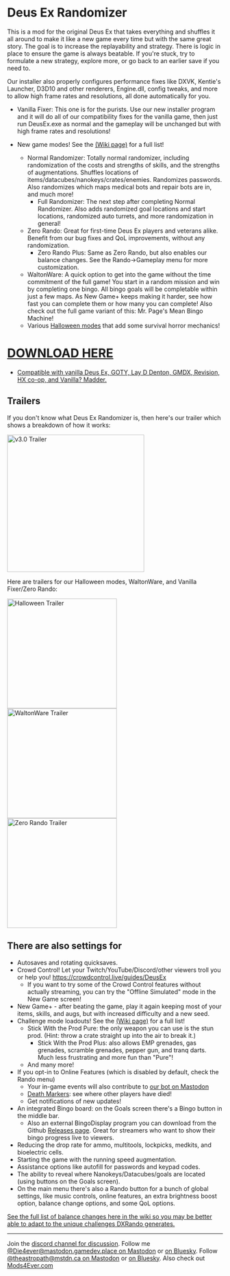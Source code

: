 # Deus Ex Randomizer

This is a mod for the original Deus Ex that takes everything and shuffles it all around to make it like a new game every time but with the same great story. The goal is to increase the replayability and strategy. There is logic in place to ensure the game is always beatable. If you're stuck, try to formulate a new strategy, explore more, or go back to an earlier save if you need to.

Our installer also properly configures performance fixes like DXVK, Kentie's Launcher, D3D10 and other renderers, Engine.dll, config tweaks, and more to allow high frame rates and resolutions, all done automatically for you.

* Vanilla Fixer: This one is for the purists. Use our new installer program and it will do all of our compatibility fixes for the vanilla game, then just run DeusEx.exe as normal and the gameplay will be unchanged but with high frame rates and resolutions!

* New game modes! See the [(Wiki page)](https://github.com/Die4Ever/deus-ex-randomizer/wiki/Game-Modes) for a full list!
  * Normal Randomizer: Totally normal randomizer, including randomization of the costs and strengths of skills, and the strengths of augmentations. Shuffles locations of items/datacubes/nanokeys/crates/enemies. Randomizes passwords. Also randomizes which maps medical bots and repair bots are in, and much more!
    * Full Randomizer: The next step after completing Normal Randomizer. Also adds randomized goal locations and start locations, randomized auto turrets, and more randomization in general!
  * Zero Rando: Great for first-time Deus Ex players and veterans alike. Benefit from our bug fixes and QoL improvements, without any randomization.
    * Zero Rando Plus: Same as Zero Rando, but also enables our balance changes. See the Rando->Gameplay menu for more customization.
  * WaltonWare: A quick option to get into the game without the time commitment of the full game! You start in a random mission and win by completing one bingo. All bingo goals will be completable within just a few maps. As New Game+ keeps making it harder, see how fast you can complete them or how many you can complete! Also check out the full game variant of this: Mr. Page's Mean Bingo Machine!
  * Various [Halloween modes](https://www.youtube.com/watch?v=FbzNkWJXZ1o) that add some survival horror mechanics!

# [DOWNLOAD HERE](https://mods4ever.com/)

* [Compatible with vanilla Deus Ex, GOTY, Lay D Denton, GMDX, Revision, HX co-op, and Vanilla? Madder.](https://mods4ever.com/)

## Trailers

If you don't know what Deus Ex Randomizer is, then here's our trailer which shows a breakdown of how it works:

<a href="https://www.youtube.com/watch?v=V3mTcG6xeq4&list=PLZIQTa_kwZhBksj7UzcahPiRaHk87fWch&index=1" target="_blank">
<img src="https://img.youtube.com/vi/V3mTcG6xeq4/maxresdefault.jpg" alt="v3.0 Trailer" width="320"/></a>

Here are trailers for our Halloween modes, WaltonWare, and Vanilla Fixer/Zero Rando:

<a href="https://www.youtube.com/watch?v=FbzNkWJXZ1o&list=PLZIQTa_kwZhBksj7UzcahPiRaHk87fWch&index=1" target="_blank">
<img src="https://github.com/user-attachments/assets/d92bea02-55a3-462d-ac5f-45e3d56a7497" alt="Halloween Trailer" width="256"/></a> <a href="https://www.youtube.com/watch?v=XjTGcj8wmoM&list=PLZIQTa_kwZhBksj7UzcahPiRaHk87fWch&index=1" target="_blank">
<img src="https://github.com/Die4Ever/deus-ex-randomizer/assets/30947252/25e46939-3694-40f9-beec-20196183fcfd" alt="WaltonWare Trailer" width="256"/></a> <a href="https://www.youtube.com/watch?v=ksoj1QMoGIc&list=PLZIQTa_kwZhBksj7UzcahPiRaHk87fWch&index=1" target="_blank">
<img src="https://img.youtube.com/vi/ksoj1QMoGIc/maxresdefault.jpg" alt="Zero Rando Trailer" width="256"/></a>

## There are also settings for
* Autosaves and rotating quicksaves.
* Crowd Control! Let your Twitch/YouTube/Discord/other viewers troll you or help you! https://crowdcontrol.live/guides/DeusEx
    * If you want to try some of the Crowd Control features without actually streaming, you can try the "Offline Simulated" mode in the New Game screen!
* New Game+ - after beating the game, play it again keeping most of your items, skills, and augs, but with increased difficulty and a new seed.
* Challenge mode loadouts! See the [(Wiki page)](https://github.com/Die4Ever/deus-ex-randomizer/wiki/Loadouts) for a full list!
    * Stick With the Prod Pure: the only weapon you can use is the stun prod. (Hint: throw a crate straight up into the air to break it.)
        * Stick With the Prod Plus: also allows EMP grenades, gas grenades, scramble grenades, pepper gun, and tranq darts. Much less frustrating and more fun than "Pure"!
    * And many more!
* If you opt-in to Online Features (which is disabled by default, check the Rando menu)
  * Your in-game events will also contribute to [our bot on Mastodon](https://mastodon.social/@DXRandoActivity)
  * [Death Markers](https://github.com/Die4Ever/deus-ex-randomizer/wiki/Death-Markers): see where other players have died!
  * Get notifications of new updates!
* An integrated Bingo board: on the Goals screen there's a Bingo button in the middle bar.
  * Also an external BingoDisplay program you can download from the Github [Releases page](https://github.com/Die4Ever/deus-ex-randomizer/releases/latest). Great for streamers who want to show their bingo progress live to viewers.
* Reducing the drop rate for ammo, multitools, lockpicks, medkits, and bioelectric cells.
* Starting the game with the running speed augmentation.
* Assistance options like autofill for passwords and keypad codes.
* The ability to reveal where Nanokeys/Datacubes/goals are located (using buttons on the Goals screen).
* On the main menu there's also a Rando button for a bunch of global settings, like music controls, online features, an extra brightness boost option, balance change options, and some QoL options.

[See the full list of balance changes here in the wiki so you may be better able to adapt to the unique challenges DXRando generates.](https://github.com/Die4Ever/deus-ex-randomizer/wiki/Balance-Changes)

---

Join the [discord channel for discussion](https://discord.gg/daQVyAp2ds). Follow me [@Die4ever@mastodon.gamedev.place on Mastodon](https://mastodon.gamedev.place/@Die4ever) or [on Bluesky](https://bsky.app/profile/Die4ever.mastodon.gamedev.place.ap.brid.gy). Follow [@theastropath@mstdn.ca on Mastodon](https://mstdn.ca/@theastropath) or [on Bluesky](https://bsky.app/profile/theastropath.mstdn.ca.ap.brid.gy). Also check out [Mods4Ever.com](https://mods4ever.com)
